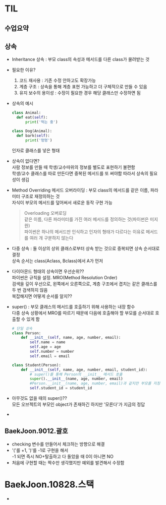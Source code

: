 # TIL
## 수업요약
## 상속
- Inheritance 상속 : 부모 class의 속성과 메서드를 다른 class가 물려받는 것
- 필요한 이유?  
  1. 코드 재사용 : 기존 수정 안하고도 확장가능
  2. 계층 구조 : 상속을 통해 계층 표현 가능하고 더 구체적으로 만들 수 있음
  3. 유지 보수의 용이성 : 수정이 필요한 경우 해당 클래스만 수정하면 됨
- 상속의 예시
  ```python
  class Animal:
    def eat(self):
        print('먹는 중')
  
  class Dog(Animal):
    def bark(self):
        print('멍멍')
  ```
  인자로 클래스를 넣은 형태
- 상속이 없다면?  
  사람 정보를 만들 때 학생/교수따위의 정보를 별도로 표현하기 불편함  
  학생/교수 클래스를 따로 만든다면 중복된 메서드를 또 써야함
  따라서 상속의 필요성이 생김
- Method Overriding 메서드 오버라이딩 : 부모 class의 메서드를 같은 이름, 파라미터 구조로 재정의하는 것  
  자식이 부모의 메서드를 덮어써서 새로운 동작 구현 가능
  > Overloading 오버로딩  
  > 같은 이름, 다른 파라미터를 가진 여러 메서드를 정의하는 것(파이썬은 미지원)   
  > 파이썬은 하나의 메서드만 인식하고 인자의 형태가 다르다는 이유로 메서드를 여러 개 구분하지 않는다  

- 다중 상속 : 둘 이상의 상위 클래스로부터 상속 받는 것으로 중복되면 상속 순서대로 결정  
              상속 순서는 class(Aclass, Bclass)에서 A가 먼저
- 다이아몬드 형태의 상속이면 우선순위??  
  파이썬은 규칙을 설정. MRO(Method Resolution Order)  
  검색을 깊이 우선으로, 왼쪽에서 오른쪽으로, 계층 구조에서 겹치는 같은 클래스를 두 번 검색하지 않음  
  복잡해지면 어떻게 순서를 알지??
- super() : 부모 클래스의 메서드를 호출하기 위해 사용하는 내장 함수  
  다중 상속 상황에서 MRO를 따르기 때문에 다음에 호출해야 할 부모를 순서대로 호출할 수 있게 함  
  ```python
  # 단일 상속
  class Person:
      def __init__(self, name, age, number, email):
          self.name = name
          self.age = age
          self.number = number
          self.email = email
  
  class Student(Person):
      def __init__(self, name, age, number, email, student_id):
          # super()를 통해 Person의 __init__ 메서드 호출
          super().__init__(name, age, number, email)
          #Person.__init__(name, age, number, email)과 같지만 부모를 지칭하는 것과 클래스를 지칭하는 것의 차이
          self.student_id = student_id
  
  
  ```  
- 아무것도 없을 때의 super()??   
  모든 오브젝트의 부모인 object가 존재하긴 하지만 '모른다'가 지금의 정답
- 



## BaekJoon.9012.괄호
- checking 변수를 만들어서 체크하는 방향으로 해결
- '('를 +1, ')'를 -1로 구현을 해서  
  -1 되면 즉시 NO+탈출하고 다 돌았을 때 0이 아니면 NO
- 처음에 구현할 때는 짝수만 생각했지만 예외를 발견해서 수정함

# BaekJoon.10828.스택
- 
